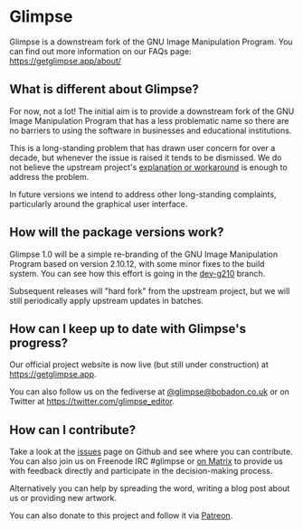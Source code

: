 # Glimpse

Glimpse is a downstream fork of the GNU Image Manipulation Program. You can find out more information on our FAQs page: https://getglimpse.app/about/

## What is different about Glimpse?
For now, not a lot! The initial aim is to provide a downstream fork of the GNU Image Manipulation Program that has a less problematic name so there are no barriers to using the software in businesses and educational institutions.

This is a long-standing problem that has drawn user concern for over a decade, but whenever the issue is raised it tends to be dismissed. We do not believe the upstream project's [explanation or workaround](https://www.gimp.org/docs/userfaq.html#i-dont-like-the-name-gimp-will-you-change-it) is enough to address the problem.

In future versions we intend to address other long-standing complaints, particularly around the graphical user interface.

## How will the package versions work?
Glimpse 1.0 will be a simple re-branding of the GNU Image Manipulation Program based on version 2.10.12, with some minor fixes to the build system. You can see how this effort is going in the [dev-g210](https://github.com/glimpse-editor/Glimpse/tree/dev-g210) branch.

Subsequent releases will "hard fork" from the upstream project, but we will still periodically apply upstream updates in batches.

## How can I keep up to date with Glimpse's progress?
Our official project website is now live (but still under construction) at https://getglimpse.app.

You can also follow us on the fediverse at [@glimpse@bobadon.co.uk](https://bobadon.co.uk/@glimpse)
or on Twitter at https://twitter.com/glimpse_editor.

## How can I contribute?
Take a look at the [issues](https://github.com/glimpse-editor/Glimpse/issues) page on Github and see where you can contribute. You can also join us on Freenode IRC #glimpse or [on Matrix](https://matrix.to/#/+glimpse:matrix.org) to provide us with feedback directly and participate in the decision-making process.

Alternatively you can help by spreading the word, writing a blog post about us or providing new artwork. 

You can also donate to this project and follow it via [Patreon](https://www.patreon.com/glimpse).
